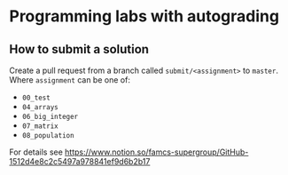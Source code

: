# Programming labs with autograding

## How to submit a solution
Create a pull request from a branch called `submit/<assignment>` to `master`.\
Where `assignment` can be one of:
- `00_test`
- `04_arrays`
- `06_big_integer`
- `07_matrix`
- `08_population`

For details see https://www.notion.so/famcs-supergroup/GitHub-1512d4e8c2c5497a978841ef9d6b2b17
